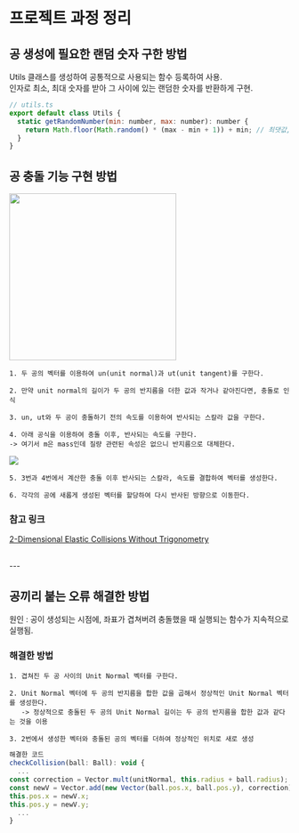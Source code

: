 # 프로젝트 과정 정리

## 공 생성에 필요한 랜덤 숫자 구한 방법

Utils 클래스를 생성하여 공통적으로 사용되는 함수 등록하여 사용.<br>
인자로 최소, 최대 숫자를 받아 그 사이에 있는 랜덤한 숫자를 반환하게 구현.

```javascript
// utils.ts
export default class Utils {
  static getRandomNumber(min: number, max: number): number {
    return Math.floor(Math.random() * (max - min + 1)) + min; // 최댓값, 최솟값 포함
  }
}
```

## 공 충돌 기능 구현 방법

<img src="https://velog.velcdn.com/images/mooon3356/post/d386d9a1-116e-4828-8931-34310d77e489/image.png" width="300px"/>

```
1. 두 공의 벡터를 이용하여 un(unit normal)과 ut(unit tangent)를 구한다.

2. 만약 unit normal의 길이가 두 공의 반지름을 더한 값과 작거나 같아진다면, 충돌로 인식

3. un, ut와 두 공이 충돌하기 전의 속도를 이용하여 반사되는 스칼라 값을 구한다.

4. 아래 공식을 이용하여 충돌 이후, 반사되는 속도를 구한다.
-> 여기서 m은 mass인데 질량 관련된 속성은 없으니 반지름으로 대체한다.

```

![](https://velog.velcdn.com/images/mooon3356/post/ff260b4c-d0d3-4a49-abf8-69358e339697/image.png)

```
5. 3번과 4번에서 계산한 충돌 이후 반사되는 스칼라, 속도를 결합하여 벡터를 생성한다.

6. 각각의 공에 새롭게 생성된 벡터를 할당하여 다시 반사된 방향으로 이동한다.
```


### 참고 링크

[2-Dimensional Elastic Collisions Without Trigonometry](https://imada.sdu.dk/~rolf/Edu/DM815/E10/2dcollisions.pdf)

<br>
---

## 공끼리 붙는 오류 해결한 방법

원인 : 공이 생성되는 시점에, 좌표가 겹쳐버려 충돌했을 때 실행되는 함수가 지속적으로 실행됨.

### 해결한 방법

```
1. 겹쳐진 두 공 사이의 Unit Normal 벡터를 구한다.

2. Unit Normal 벡터에 두 공의 반지름을 합한 값을 곱해서 정상적인 Unit Normal 벡터를 생성한다.
   -> 정상적으로 충돌된 두 공의 Unit Normal 길이는 두 공의 반지름을 합한 값과 같다는 것을 이용

3. 2번에서 생성한 벡터와 충돌된 공의 벡터를 더하여 정상적인 위치로 새로 생성
```

```javascript
해결한 코드
checkCollision(ball: Ball): void {
  ...
const correction = Vector.mult(unitNormal, this.radius + ball.radius);
const newV = Vector.add(new Vector(ball.pos.x, ball.pos.y), correction);
this.pos.x = newV.x;
this.pos.y = newV.y;
  ...
}
```
